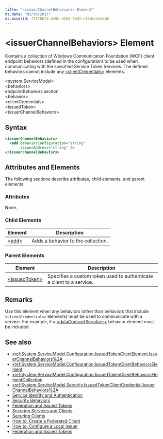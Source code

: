 ```yaml
---
title: "<issuerChannelBehaviors> Element"
ms.date: "03/30/2017"
ms.assetid: f7378673-8e9b-45b2-98d1-cf5dccdd8c40
---
```


# \<issuerChannelBehaviors> Element

Contains a collection of Windows Communication Foundation (WCF) client endpoint behaviors (defined in the configuration) to be used when communicating with the specified Service Token Services. The defined behaviors cannot include any [\<clientCredentials>](../../../../../docs/framework/configure-apps/file-schema/wcf/clientcredentials.md) elements.

\<system.ServiceModel>\
\<behaviors>\
endpointBehaviors section\
\<behavior>\
\<clientCredentials>\
\<issuedToken>\
\<issuerChannelBehaviors>

## Syntax

```xml
<issuerChannelBehaviors>
  <add behaviorConfiguration="string"
       issuerAddress="string" />
</issuerChannelBehaviors>
```

## Attributes and Elements

The following sections describe attributes, child elements, and parent elements.

### Attributes

None.

### Child Elements

|Element|Description|
|-------------|-----------------|
|[\<add>](../../../../../docs/framework/configure-apps/file-schema/wcf/add-of-issuerchannelbehaviors.md)|Adds a behavior to the collection.|

### Parent Elements

|Element|Description|
|-------------|-----------------|
|[\<issuedToken>](../../../../../docs/framework/configure-apps/file-schema/wcf/issuedtoken.md)|Specifies a custom token used to authenticate a client to a service.|

## Remarks

Use this element when any behaviors (other than behaviors that include `<clientCredentials>` elements) must be used to communicate with a service. For example, if a [\<dataContractSerializer>](../../../../../docs/framework/configure-apps/file-schema/wcf/datacontractserializer-element.md) behavior element must be included.

## See also

- <xref:System.ServiceModel.Configuration.IssuedTokenClientElement.IssuerChannelBehaviors%2A>
- <xref:System.ServiceModel.Configuration.IssuedTokenClientBehaviorsElement>
- <xref:System.ServiceModel.Configuration.IssuedTokenClientBehaviorsElementCollection>
- <xref:System.ServiceModel.Security.IssuedTokenClientCredential.IssuerChannelBehaviors%2A>
- [Service Identity and Authentication](../../../../../docs/framework/wcf/feature-details/service-identity-and-authentication.md)
- [Security Behaviors](../../../../../docs/framework/wcf/feature-details/security-behaviors-in-wcf.md)
- [Federation and Issued Tokens](../../../../../docs/framework/wcf/feature-details/federation-and-issued-tokens.md)
- [Securing Services and Clients](../../../../../docs/framework/wcf/feature-details/securing-services-and-clients.md)
- [Securing Clients](../../../../../docs/framework/wcf/securing-clients.md)
- [How to: Create a Federated Client](../../../../../docs/framework/wcf/feature-details/how-to-create-a-federated-client.md)
- [How to: Configure a Local Issuer](../../../../../docs/framework/wcf/feature-details/how-to-configure-a-local-issuer.md)
- [Federation and Issued Tokens](../../../../../docs/framework/wcf/feature-details/federation-and-issued-tokens.md)
